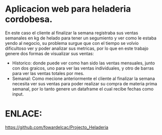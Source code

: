 # Aplicacion web para heladeria cordobesa.
En este caso el cliente al finalizar la semana registraba sus ventas semanales en kg de helado para tener un segumiento y ver como le estaba yendo al negocio, su problema surgue que con el tiempo se volvio dificultoso ver y poder analizar sus metricas, por lo que en este trabajo genere dos formas de visualizar sus ventas:

  - Historico: donde puede ver como han sido las ventas mensuales, junto con dos graicos, uno para ver las ventas individuales, y otro de barras para ver las ventas totales por mes.
  - Semanal: Como mecione anteriormente el cliente al finalizar la semana necesita ver sus ventas para poder realizar su compra de materia prima semanal, por lo tanto genere un dataframe el cual recibe fechas como input.
  
  # ENLACE:
  https://github.com/fowardelcac/Projecto_Heladeria

